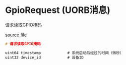 # GpioRequest (UORB消息)

请求读取GPIO掩码

[source file](https://github.com/PX4/PX4-Autopilot/blob/main/msg/GpioRequest.msg)

```c
# 请求读取GPIO掩码

uint64 timestamp			# 系统启动后经过的时间（微秒）
uint32 device_id			# 设备ID

```